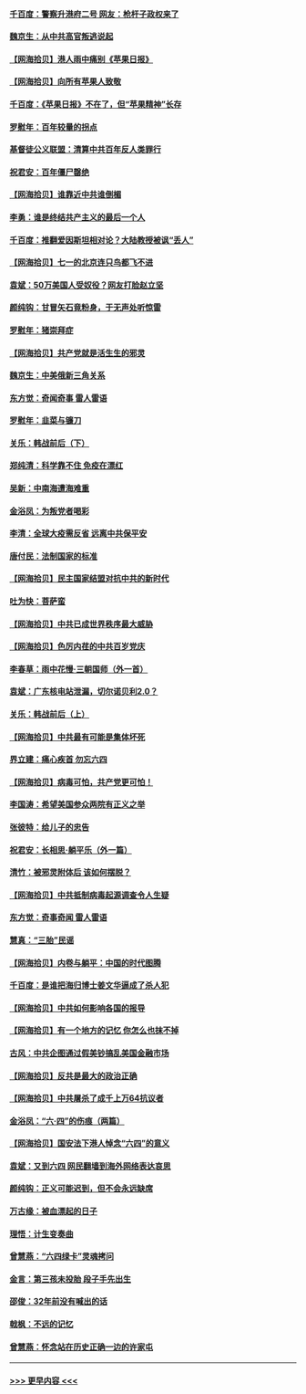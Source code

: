 #### [千百度：警察升港府二号 网友：枪杆子政权来了](../pages/nsc993/n13050261.md?t=06271802) 
#### [魏京生：从中共高官叛逃说起](../pages/nsc993/n13048997.md?t=06271802) 
#### [【网海拾贝】港人雨中痛别《苹果日报》](../pages/nsc993/n13048941.md?t=06271802) 
#### [【网海拾贝】向所有苹果人致敬](../pages/nsc993/n13046795.md?t=06271802) 
#### [千百度：《苹果日报》不在了，但“苹果精神”长存](../pages/nsc993/n13046703.md?t=06271802) 
#### [罗慰年：百年较量的拐点](../pages/nsc993/n13046542.md?t=06271802) 
#### [基督徒公义联盟：清算中共百年反人类罪行](../pages/nsc993/n13046499.md?t=06271802) 
#### [祝君安：百年僵尸罄绝](../pages/nsc993/n13045595.md?t=06271802) 
#### [【网海拾贝】谁靠近中共谁倒楣](../pages/nsc993/n13044667.md?t=06271802) 
#### [李勇：谁是终结共产主义的最后一个人](../pages/nsc993/n13044397.md?t=06271802) 
#### [千百度：推翻爱因斯坦相对论？大陆教授被讽“丢人”](../pages/nsc993/n13043908.md?t=06271802) 
#### [【网海拾贝】七一的北京连只鸟都飞不进](../pages/nsc993/n13041377.md?t=06271802) 
#### [袁斌：50万美国人受奴役？网友打脸赵立坚](../pages/nsc993/n13041330.md?t=06271802) 
#### [颜纯钩：甘冒矢石竟粉身，于无声处听惊雷](../pages/nsc993/n13041140.md?t=06271802) 
#### [罗慰年：猪崇拜症](../pages/nsc993/n13041071.md?t=06271802) 
#### [【网海拾贝】共产党就是活生生的邪灵](../pages/nsc993/n13036627.md?t=06271802) 
#### [魏京生：中美俄新三角关系](../pages/nsc993/n13035986.md?t=06271802) 
#### [东方觉：奇闻奇事 雷人雷语](../pages/nsc993/n13035878.md?t=06271802) 
#### [罗慰年：韭菜与镰刀](../pages/nsc993/n13034374.md?t=06271802) 
#### [关乐：韩战前后（下）](../pages/nsc993/n13034113.md?t=06271802) 
#### [郑纯清：科学靠不住 免疫在漂红](../pages/nsc993/n13034093.md?t=06271802) 
#### [吴新：中南海遭海难重](../pages/nsc993/n13034084.md?t=06271802) 
#### [金浴凤：为叛党者喝彩](../pages/nsc993/n13034058.md?t=06271802) 
#### [李清：全球大疫需反省 远离中共保平安](../pages/nsc993/n13033784.md?t=06271802) 
#### [唐付民：法制国家的标准](../pages/nsc993/n13032944.md?t=06271802) 
#### [【网海拾贝】民主国家结盟对抗中共的新时代](../pages/nsc993/n13031717.md?t=06271802) 
#### [吐为快：菩萨蛮](../pages/nsc993/n13030033.md?t=06271802) 
#### [【网海拾贝】中共已成世界秩序最大威胁](../pages/nsc993/n13028138.md?t=06271802) 
#### [【网海拾贝】色厉内荏的中共百岁党庆](../pages/nsc993/n13025582.md?t=06271802) 
#### [李春草：雨中花慢‧三朝国师（外一首）](../pages/nsc993/n13025567.md?t=06271802) 
#### [袁斌：广东核电站泄漏，切尔诺贝利2.0？](../pages/nsc993/n13025475.md?t=06271802) 
#### [关乐：韩战前后（上）](../pages/nsc993/n13025387.md?t=06271802) 
#### [【网海拾贝】中共最有可能是集体坏死](../pages/nsc993/n13023101.md?t=06271802) 
#### [界立建：痛心疾首 勿忘六四](../pages/nsc993/n13022339.md?t=06271802) 
#### [【网海拾贝】病毒可怕，共产党更可怕！](../pages/nsc993/n13020728.md?t=06271802) 
#### [李国涛：希望美国参众两院有正义之举](../pages/nsc993/n13020674.md?t=06271802) 
#### [张彼特：给儿子的忠告](../pages/nsc993/n13018934.md?t=06271802) 
#### [祝君安：长相思‧躺平乐（外一篇）](../pages/nsc993/n13018923.md?t=06271802) 
#### [清竹：被邪灵附体后 该如何摆脱？](../pages/nsc993/n13018877.md?t=06271802) 
#### [【网海拾贝】中共抵制病毒起源调查令人生疑](../pages/nsc993/n13017785.md?t=06271802) 
#### [东方觉：奇事奇闻 雷人雷语](../pages/nsc993/n13017577.md?t=06271802) 
#### [慧真：“三胎”民谣](../pages/nsc993/n13017394.md?t=06271802) 
#### [【网海拾贝】内卷与躺平：中国的时代图腾](../pages/nsc993/n13016128.md?t=06271802) 
#### [千百度：是谁把海归博士姜文华逼成了杀人犯](../pages/nsc993/n13015218.md?t=06271802) 
#### [【网海拾贝】中共如何影响各国的报导](../pages/nsc993/n13012599.md?t=06271802) 
#### [【网海拾贝】有一个地方的记忆 你怎么也抹不掉](../pages/nsc993/n13009802.md?t=06271802) 
#### [古风：中共企图通过假美钞搞乱美国金融市场](../pages/nsc993/n13009626.md?t=06271802) 
#### [【网海拾贝】反共是最大的政治正确](../pages/nsc993/n13007051.md?t=06271802) 
#### [【网海拾贝】中共屠杀了成千上万64抗议者](../pages/nsc993/n13002713.md?t=06271802) 
#### [金浴凤：“六·四”的伤痕（两篇）](../pages/nsc993/n13001719.md?t=06271802) 
#### [【网海拾贝】国安法下港人悼念“六四”的意义](../pages/nsc993/n13001039.md?t=06271802) 
#### [袁斌：又到六四 网民翻墙到海外网络表达哀思](../pages/nsc993/n13000995.md?t=06271802) 
#### [颜纯钩：正义可能迟到，但不会永远缺席](../pages/nsc993/n13000920.md?t=06271802) 
#### [万古缘：被血漂起的日子](../pages/nsc993/n13000914.md?t=06271802) 
#### [理悟：计生变奏曲](../pages/nsc993/n13000414.md?t=06271802) 
#### [曾慧燕：“六四绿卡”灵魂拷问](../pages/nsc993/n13000277.md?t=06271802) 
#### [金言：第三孩未投胎 段子手先出生](../pages/nsc993/n13000215.md?t=06271802) 
#### [邵俊：32年前没有喊出的话](../pages/nsc993/n13000181.md?t=06271802) 
#### [戟枫：不远的记忆](../pages/nsc993/n13000121.md?t=06271802) 
#### [曾慧燕：怀念站在历史正确一边的许家屯](../pages/nsc993/n13000073.md?t=06271802) 

----
#### [ >>> 更早内容 <<< ](../indexes/nsc993-earlier.md)
